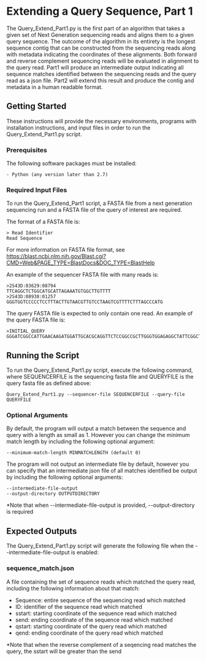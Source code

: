 # Extending a Query Sequence, Part 1

The Query_Extend_Part1.py is the first part of an algorithm that takes a given set of Next Generation sequencing reads and aligns them to a given query sequence. The outcome of the algorithm in its entirety is the longest sequence contig that can be constructed from the sequencing reads along with metadata indicating the coordinates of these alignments. Both forward and reverse complement sequencing reads will be evaluated in alignment to the query read. Part1 will produce an intermediate output indicating all sequence matches identified between the sequencing reads and the query read as a json file. Part2 will extend this result and produce the contig and metadata in a human readable format. 

## Getting Started

These instructions will provide the necessary environments, programs with installation instructions, and input files in order to run the Query_Extend_Part1.py script.

### Prerequisites
The following software packages must be installed:
```
- Python (any version later than 2.7)
```

### Required Input Files

To run the Query_Extend_Part1 script, a FASTA file from a next generation sequencing run and a FASTA file of the query of interest are required.

The format of a FASTA file is:
```
> Read Identifier
Read Sequence
```

For more information on FASTA file format, see https://blast.ncbi.nlm.nih.gov/Blast.cgi?CMD=Web&PAGE_TYPE=BlastDocs&DOC_TYPE=BlastHelp

An example of the sequencer FASTA file with many reads is:
```
>2S43D:03629:08794
TTCAGGCTCTGGCATGCATTAGAAATGTGGCTTGTTTT
>2S43D:08938:01257
GGGTGGTCCCCCTCCTTTACTTGTAACGTTGTCCTAAGTCGTTTTCTTTAGCCCATG
```

The query FASTA file is expected to only contain one read. An example of the query FASTA file is:
```
>INITIAL_QUERY
GGGATCGGCCATTGAACAAGATGGATTGCACGCAGGTTCTCCGGCCGCTTGGGTGGAGAGGCTATTCGGCTATGACT
```
## Running the Script

To run the Query_Extend_Part1.py script, execute the following command, where SEQUENCERFILE is the sequencing fasta file and QUERYFILE is the query fasta file as defined above:

```
Query_Extend_Part1.py --sequencer-file SEQUENCERFILE --query-file QUERYFILE
```

### Optional Arguments

By default, the program will output a match between the sequence and query with a length as small as 1. However you can change the minimum match length by including the following optional argument:
```
--minimum-match-length MINMATCHLENGTH (default 0)
```

The program will not output an intermediate file by default, however you can specify that an intermediate json file of all matches identified be output by including the following optional arguments:
```
--intermediate-file-output
--output-directory OUTPUTDIRECTORY
```

*Note that when --intermediate-file-output is provided, --output-directory is required

## Expected Outputs

The Query_Extend_Part1.py script will generate the following file when the --intermediate-file-output is enabled: 

### sequence_match.json
A file containing the set of sequence reads which matched the query read, including the following information about that match:

- Sequence: entire sequence of the sequencing read which matched
- ID: identifier of the sequence read which matched
- sstart: starting coordinate of the sequence read which matched
- send: ending coordinate of the sequence read which matched
- qstart: starting coordinate of the query read which matched
- qend: ending coordinate of the query read which matched

*Note that when the reverse complement of a seqencing read matches the query, the sstart will be greater than the send



